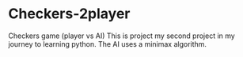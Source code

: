 # Checkers-2player
Checkers game (player vs AI)
This is project my second project in my journey to learning python.
The AI uses a minimax algorithm.
